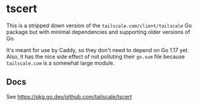 # tscert

This is a stripped down version of the
`tailscale.com/client/tailscale` Go package but with minimal
dependencies and supporting older versions of Go.

It's meant for use by Caddy, so they don't need to depend on Go 1.17 yet.
Also, it has the nice side effect of not polluting their `go.sum` file
because `tailscale.com` is a somewhat large module.

## Docs

See https://pkg.go.dev/github.com/tailscale/tscert
